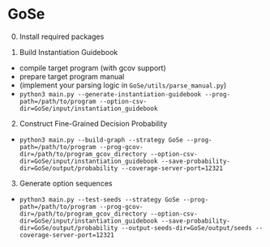 # GoSe

0. Install required packages

1. Build Instantiation Guidebook
- compile target program (with gcov support)
- prepare target program manual
- (implement your parsing logic in `GoSe/utils/parse_manual.py`)
- `python3 main.py --generate-instantiation-guidebook --prog-path=/path/to/program --option-csv-dir=GoSe/input/instantiation_guidebook`

2. Construct Fine-Grained Decision Probability
- `python3 main.py --build-graph --strategy GoSe --prog-path=/path/to/program --prog-gcov-dir=/path/to/program_gcov_directory --option-csv-dir=GoSe/input/instantiation_guidebook --save-probability-dir=GoSe/output/probability --coverage-server-port=12321`

3. Generate option sequences
- `python3 main.py --test-seeds --strategy GoSe --prog-path=/path/to/program --prog-gcov-dir=/path/to/program_gcov_directory --option-csv-dir=GoSe/input/instantiation_guidebook --save-probability-dir=GoSe/output/probability --output-seeds-dir=GoSe/output/seeds --coverage-server-port=12321`